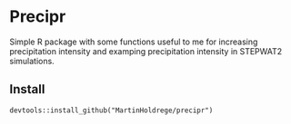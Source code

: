 # Precipr

Simple R package with some functions useful to me for increasing precipitation intensity and examping precipitation intensity in STEPWAT2 simulations. 

## Install

`devtools::install_github("MartinHoldrege/precipr")`
